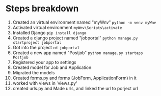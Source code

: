 # Steps breakdown

1. Created an virtual environment named "myWnv" ```python -m venv myWnv```
2. Activated virtual environment ```myWnv\Scripts\activate```
3. Installed Django ```pip install django```
4. Created a django project named "jobportal" ```python manage.py startproject jobportal```
5. Got into the project ```cd jobportal```
6. Created a new app named "Postjob" ```python manage.py startapp Postjob```
7. Registered your app to settings
8. Created model for Job and Application
9. Migrated the models
10. Created forms.py and forms (JobForm, ApplicationForm) in it
11. worked with views in 'views.py'
12. created urls.py and Made urls, and linked the url to porject url
